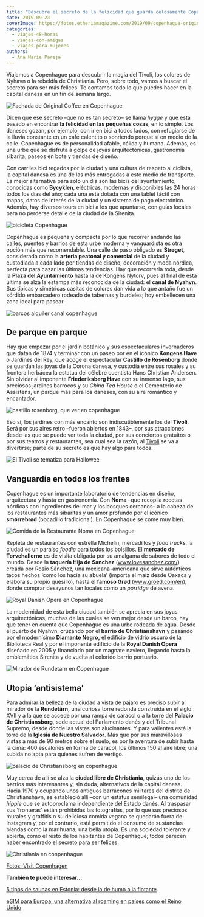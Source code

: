 ```yaml
---
title: "Descubre el secreto de la felicidad que guarda celosamente Copenhague"
date: 2019-09-23
coverImage: https://fotos.etheriamagazine.com/2019/09/copenhague-original-coffee.jpg
categories: 
  - viajes-48-horas
  - viajes-con-amigas
  - viajes-para-mujeres
authors: 
  - Ana María Pareja
---
```


Viajamos a Copenhague para descubrir la magia del Tivoli, los colores de Nyhavn o la 
rebeldía de Christiania. Pero, sobre todo, vamos a buscar el secreto para ser más 
felices. Te contamos todo lo que puedes hacer en la capital danesa en un fin de semana 
largo. 

![Fachada de Original Coffee en Copenhague](https://fotos.etheriamagazine.com/2019/09/copenhague-original-coffee-900x600.jpg "Original Coffee.")

Dicen que ese secreto –que no es tan secreto– se llama _hygge_ y que está basado en 
encontrar **la felicidad en las pequeñas cosas**, en lo simple. Los daneses gozan, por 
ejemplo, con ir en bici a todos lados, con refugiarse de la lluvia constante en un café 
calentito o sonriendo porque sí en medio de la calle. Copenhague es de personalidad 
afable, cálida y humana. Además, es una urbe que se disfruta a golpe de joyas 
arquitectónicas, gastronomía sibarita, paseos en bote y tiendas de diseño. 

Con carriles bici regados por la ciudad y una cultura de respeto al ciclista, la capital 
danesa es una de las más entregadas a este medio de transporte. La mejor alternativa 
para solo un día son las bicis del ayuntamiento, conocidas como **Bycyklen**, 
eléctricas, modernas y disponibles las 24 horas todos los días del año; cada una está 
dotada con una tablet táctil con mapas, datos de interés de la ciudad y un sistema de 
pago electrónico. Además, hay diversos tours en bici a los que apuntarse, con guías 
locales para no perderse detalle de la ciudad de la Sirenita. 

![bicicleta Copenhague](https://fotos.etheriamagazine.com/2019/09/3-dias-copenhague-en-bici.jpg "La bicicleta es imprescindible en Copenhague.")

Copenhague es pequeña y compacta por lo que recorrer andando las calles, puentes y 
barrios de esta urbe moderna y vanguardista es otra opción más que recomendable. Una 
calle de paso obligado es **Strøget**, considerada como la **arteria peatonal y 
comercial** de la ciudad y custodiada a cada lado por tiendas de diseño, decoración y 
moda nórdica, perfecta para cazar las últimas tendencias. Hay que recorrerla toda, desde 
la **Plaza del Ayuntamiento** hasta la de Kongens Nytorv, pues al final de esta última 
se alza la estampa más reconocida de la ciudad: el **canal de Nyahvn**. Sus típicas y 
simétricas casitas de colores dan vida a lo que antaño fue un sórdido embarcadero 
rodeado de tabernas y burdeles; hoy embellecen una zona ideal para pasear. 

![barcos alquiler canal copenhague](https://fotos.etheriamagazine.com/2019/09/alquilar-barco-copenhague-GoBoat4-900x600.jpg "Barcos de alquiler para recorrer el canal.")

## De parque en parque

Hay que empezar por el jardín botánico y sus espectaculares invernaderos que datan de 
1874 y terminar con un paseo por en el icónico **Kongens Have** o Jardines del Rey, que 
acoge el espectacular **Castillo de Rosenborg** donde se guardan las joyas de la Corona 
danesa, y custodia entre sus rosales y su frontera herbácea la estatua del célebre 
cuentista Hans Christian Andersen. Sin olvidar al imponente **Friederiksberg Have** con 
su inmenso lago, sus preciosos jardines barrocos y su _China Tea House_ o el Cementerio 
de Assistens, un parque más para los daneses, con su aire romántico y encantador. 

![castillo rosenborg, que ver en copenhague](https://fotos.etheriamagazine.com/2019/09/copenhague-castillo-Rosenborg.jpg "Castillo de Rosenborg. © Martin Heiberg")

Eso sí, los jardines con más encanto son indiscutiblemente los del **Tivoli**. Será por 
sus aires retro –fueron abiertos en 1843–, por sus atracciones desde las que se puede 
ver toda la ciudad, por sus conciertos gratuitos o por sus teatros y restaurantes, sea 
cual sea la razón, al [Tivoli](https://www.tivoligardens.com/en?_ga=2.40356514.1404149184.1568137116-1028718693.1568137116) 
se va a divertirse; parte de su secreto es que hay algo para todos. 

![El Tivoli se tematiza para Hallowee](https://fotos.etheriamagazine.com/2019/09/tivoli-copenhague-halloween-900x600.jpg "El Tivoli se tematiza para Halloween y en otras ocasiones especiales del año.")

## Vanguardia en todos los frentes

Copenhague es un importante laboratorio de tendencias en diseño, arquitectura y hasta en 
gastronomía. Con **Noma** –que recopila recetas nórdicas con ingredientes del mar y los 
bosques cercanos– a la cabeza de los restaurantes más sibaritas y un amor profundo por 
el icónico **smørrebrød** (bocadillo tradicional). En Copenhague se come muy bien. 

![Comida de la Restaurante Noma en Copenhague](https://fotos.etheriamagazine.com/2019/09/restaurante-noma-Copenhagen.jpg "Restaurante Noma.")

Repleta de restaurantes con estrella Michelin, mercadillos y _food trucks_, la ciudad es 
un paraíso _foodie_ para todos los bolsillos. El **mercado de Torvehallerne** es de 
visita obligada por su amalgama de sabores de todo el mundo. Desde la **taquería Hija de 
Sanchez** (www.lovesanchez.com/) creada por Rosio Sánchez, una mexicana-americana que 
sirve auténticos tacos hechos ‘como los hacía su abuela’ (importa el maíz desde Oaxaca y 
elabora su propio quesillo), hasta el **famoso Grød** (www.groed.com/en), donde comprar 
desayunos tan locales como un _porridge_ de avena. 

![Royal Danish Opera en Copenhague](https://fotos.etheriamagazine.com/2019/09/copenague-royal-opera-900x572.jpg "Royal Danish Opera. © Jens Markus Lindhe")

La modernidad de esta bella ciudad también se aprecia en sus joyas arquitectónicas, 
muchas de las cuales se ven mejor desde un barco, hay que tener en cuenta que Copenhague 
es una urbe rodeada de agua. Desde el puerto de Nyahvn, cruzando por el **barrio de 
Christianshavn** y pasando por el modernísimo **Diamante Negro,** el edificio de vidrio 
oscuro de la Biblioteca Real y por el imponente edificio de la **Royal Danish Opera** 
diseñado en 2005 y financiado por un magnate naviero, llegando hasta la emblemática 
Sirenita y de vuelta al colorido barrio portuario. 

![Mirador de Rundetarn en Copenhague](https://fotos.etheriamagazine.com/2019/09/mirador-Rundetarn-900x549.jpg "Mirador de Rundetårn.")

## Utopía ‘antisistema’

Para admirar la belleza de la ciudad a vista de pájaro es preciso subir al mirador de la 
**Rundetårn,** una curiosa torre redonda construida en el siglo XVII y a la que se 
accede por una rampa de caracol o a la torre del **Palacio de Christiansborg**, sede 
actual del Parlamento danés y del Tribunal Supremo, desde donde las vistas son 
alucinantes. Y para valientes está la torre de la **Iglesia de Nuestro Salvador**. Más 
que por sus maravillosas vistas a más de 90 metros sobre el suelo, es por la aventura de 
subir hasta la cima: 400 escalones en forma de caracol, los últimos 150 al aire libre; 
una subida no apta para quienes sufren de vértigo. 

![palacio de Christiansborg en copenhague](https://fotos.etheriamagazine.com/2019/09/copenague-palacio-Christiansborg-900x601.jpg "Palacio de Christiansborg.")

Muy cerca de allí se alza la **ciudad libre de Christiania**, quizás uno de los barrios 
más interesantes y, sin duda, alternativos de la capital danesa. Hacia 1970 y ocupando 
unos antiguos barracones militares del distrito de Christianshavn, se estableció allí 
–con un estatus semilegal– una comunidad _hippie_ que se autoproclama independiente del 
Estado danés. Al traspasar sus ‘fronteras’ están prohibidas las fotografías, por lo que 
sus preciosos murales y graffitis o su deliciosa comida vegana se quedarán fuera de 
Instagram y, por el contrario, está permitido el consumo de sustancias blandas como la 
marihuana; una bella utopía. Es una sociedad tolerante y abierta, como el resto de los 
habitantes de Copenhague; todos parecen haber encontrado el secreto para ser felices. 

![Christiania en conpenhague](https://fotos.etheriamagazine.com/2019/09/comunidad-hippie-Christiania-900x644.jpg "Christiania. © Peter Holliday")

[Fotos: Visit Copenhagen](http://www.visitcopenhagen.com/) 

**También te puede interesar...** 

[5 tipos de saunas en Estonia: desde la de humo a la 
flotante](https://etheriamagazine.com/2023/03/01/tipos-saunas-estonia/). 

[eSIM para Europa, una alternativa al roaming en países como el Reino 
Unido](https://etheriamagazine.com/2022/08/02/esim-europa-no-comunitaria/)
